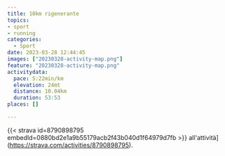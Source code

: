 ```yaml
---
title: 10km rigenerante 
topics:
- sport
- running
categories:
  - Sport
date: 2023-03-28 12:44:45
images: ["20230328-activity-map.png"]
feature: "20230328-activity-map.png"
activitydata:
  pace: 5:22min/km
  elevation: 24mt
  distance: 10.04km
  duration: 53:53
places: []

---
```









{{< strava id=8790898795 embedId=0880bd2e1a9b55179acb2f43b040d1f64979d7fb >}} all'attività](https://strava.com/activities/8790898795).
